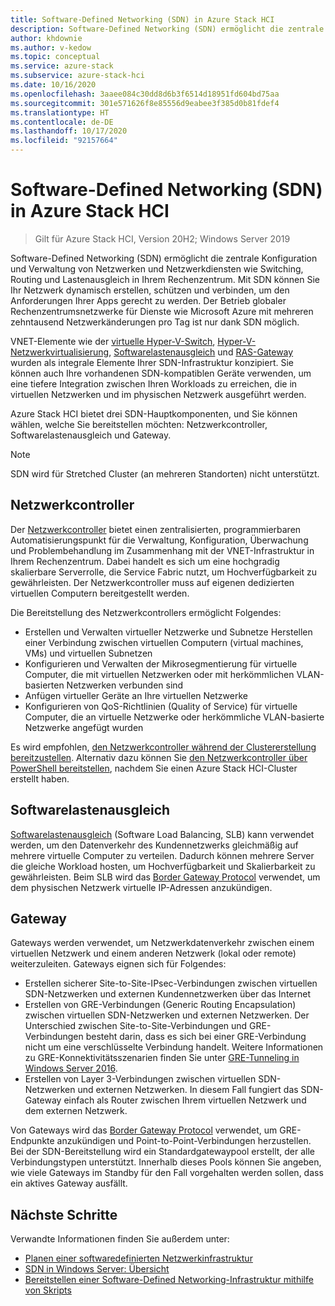 ```yaml
---
title: Software-Defined Networking (SDN) in Azure Stack HCI
description: Software-Defined Networking (SDN) ermöglicht die zentrale Konfiguration und Verwaltung von Netzwerken und Netzwerkdiensten wie Switching, Routing und Lastenausgleich in Ihrem Rechenzentrum.
author: khdownie
ms.author: v-kedow
ms.topic: conceptual
ms.service: azure-stack
ms.subservice: azure-stack-hci
ms.date: 10/16/2020
ms.openlocfilehash: 3aaee084c30dd8d6b3f6514d18951fd604bd75aa
ms.sourcegitcommit: 301e571626f8e85556d9eabee3f385d0b81fdef4
ms.translationtype: HT
ms.contentlocale: de-DE
ms.lasthandoff: 10/17/2020
ms.locfileid: "92157664"
---
```

# <a name="software-defined-networking-sdn-in-azure-stack-hci"></a>Software-Defined Networking (SDN) in Azure Stack HCI

> Gilt für Azure Stack HCI, Version 20H2; Windows Server 2019

Software-Defined Networking (SDN) ermöglicht die zentrale Konfiguration und Verwaltung von Netzwerken und Netzwerkdiensten wie Switching, Routing und Lastenausgleich in Ihrem Rechenzentrum. Mit SDN können Sie Ihr Netzwerk dynamisch erstellen, schützen und verbinden, um den Anforderungen Ihrer Apps gerecht zu werden. Der Betrieb globaler Rechenzentrumsnetzwerke für Dienste wie Microsoft Azure mit mehreren zehntausend Netzwerkänderungen pro Tag ist nur dank SDN möglich.

VNET-Elemente wie der [virtuelle Hyper-V-Switch](/windows-server/virtualization/hyper-v-virtual-switch/hyper-v-virtual-switch), [Hyper-V-Netzwerkvirtualisierung](/windows-server/networking/sdn/technologies/hyper-v-network-virtualization/hyper-v-network-virtualization), [Softwarelastenausgleich](/windows-server/networking/sdn/technologies/network-function-virtualization/software-load-balancing-for-sdn) und [RAS-Gateway](/windows-server/networking/sdn/technologies/network-function-virtualization/ras-gateway-for-sdn) wurden als integrale Elemente Ihrer SDN-Infrastruktur konzipiert. Sie können auch Ihre vorhandenen SDN-kompatiblen Geräte verwenden, um eine tiefere Integration zwischen Ihren Workloads zu erreichen, die in virtuellen Netzwerken und im physischen Netzwerk ausgeführt werden.

Azure Stack HCI bietet drei SDN-Hauptkomponenten, und Sie können wählen, welche Sie bereitstellen möchten: Netzwerkcontroller, Softwarelastenausgleich und Gateway.

   > [!NOTE]
   > SDN wird für Stretched Cluster (an mehreren Standorten) nicht unterstützt.

## <a name="network-controller"></a>Netzwerkcontroller

Der [Netzwerkcontroller](/windows-server/networking/sdn/technologies/Software-Defined-Networking-Technologies#network-controller) bietet einen zentralisierten, programmierbaren Automatisierungspunkt für die Verwaltung, Konfiguration, Überwachung und Problembehandlung im Zusammenhang mit der VNET-Infrastruktur in Ihrem Rechenzentrum. Dabei handelt es sich um eine hochgradig skalierbare Serverrolle, die Service Fabric nutzt, um Hochverfügbarkeit zu gewährleisten. Der Netzwerkcontroller muss auf eigenen dedizierten virtuellen Computern bereitgestellt werden.

Die Bereitstellung des Netzwerkcontrollers ermöglicht Folgendes:

- Erstellen und Verwalten virtueller Netzwerke und Subnetze Herstellen einer Verbindung zwischen virtuellen Computern (virtual machines, VMs) und virtuellen Subnetzen
- Konfigurieren und Verwalten der Mikrosegmentierung für virtuelle Computer, die mit virtuellen Netzwerken oder mit herkömmlichen VLAN-basierten Netzwerken verbunden sind
- Anfügen virtueller Geräte an Ihre virtuellen Netzwerke
- Konfigurieren von QoS-Richtlinien (Quality of Service) für virtuelle Computer, die an virtuelle Netzwerke oder herkömmliche VLAN-basierte Netzwerke angefügt wurden

Es wird empfohlen, [den Netzwerkcontroller während der Clustererstellung bereitzustellen](../deploy/create-cluster.md#step-5-sdn-optional). Alternativ dazu können Sie [den Netzwerkcontroller über PowerShell bereitstellen](../deploy/network-controller-powershell.md), nachdem Sie einen Azure Stack HCI-Cluster erstellt haben.

## <a name="software-load-balancing"></a>Softwarelastenausgleich

[Softwarelastenausgleich](/windows-server/networking/sdn/technologies/network-function-virtualization/software-load-balancing-for-sdn) (Software Load Balancing, SLB) kann verwendet werden, um den Datenverkehr des Kundennetzwerks gleichmäßig auf mehrere virtuelle Computer zu verteilen. Dadurch können mehrere Server die gleiche Workload hosten, um Hochverfügbarkeit und Skalierbarkeit zu gewährleisten. Beim SLB wird das [Border Gateway Protocol](/windows-server/remote/remote-access/bgp/border-gateway-protocol-bgp) verwendet, um dem physischen Netzwerk virtuelle IP-Adressen anzukündigen.

## <a name="gateway"></a>Gateway

Gateways werden verwendet, um Netzwerkdatenverkehr zwischen einem virtuellen Netzwerk und einem anderen Netzwerk (lokal oder remote) weiterzuleiten. Gateways eignen sich für Folgendes:

- Erstellen sicherer Site-to-Site-IPsec-Verbindungen zwischen virtuellen SDN-Netzwerken und externen Kundennetzwerken über das Internet
- Erstellen von GRE-Verbindungen (Generic Routing Encapsulation) zwischen virtuellen SDN-Netzwerken und externen Netzwerken. Der Unterschied zwischen Site-to-Site-Verbindungen und GRE-Verbindungen besteht darin, dass es sich bei einer GRE-Verbindung nicht um eine verschlüsselte Verbindung handelt. Weitere Informationen zu GRE-Konnektivitätsszenarien finden Sie unter [GRE-Tunneling in Windows Server 2016](/windows-server/remote/remote-access/ras-gateway/gre-tunneling-windows-server).
- Erstellen von Layer 3-Verbindungen zwischen virtuellen SDN-Netzwerken und externen Netzwerken. In diesem Fall fungiert das SDN-Gateway einfach als Router zwischen Ihrem virtuellen Netzwerk und dem externen Netzwerk.

Von Gateways wird das [Border Gateway Protocol](/windows-server/remote/remote-access/bgp/border-gateway-protocol-bgp) verwendet, um GRE-Endpunkte anzukündigen und Point-to-Point-Verbindungen herzustellen. Bei der SDN-Bereitstellung wird ein Standardgatewaypool erstellt, der alle Verbindungstypen unterstützt. Innerhalb dieses Pools können Sie angeben, wie viele Gateways im Standby für den Fall vorgehalten werden sollen, dass ein aktives Gateway ausfällt.

## <a name="next-steps"></a>Nächste Schritte

Verwandte Informationen finden Sie außerdem unter:

- [Planen einer softwaredefinierten Netzwerkinfrastruktur](plan-software-defined-networking-infrastructure.md)
- [SDN in Windows Server: Übersicht](/windows-server/networking/sdn/software-defined-networking)
- [Bereitstellen einer Software-Defined Networking-Infrastruktur mithilfe von Skripts](/windows-server/networking/sdn/deploy/deploy-a-software-defined-network-infrastructure-using-scripts)
